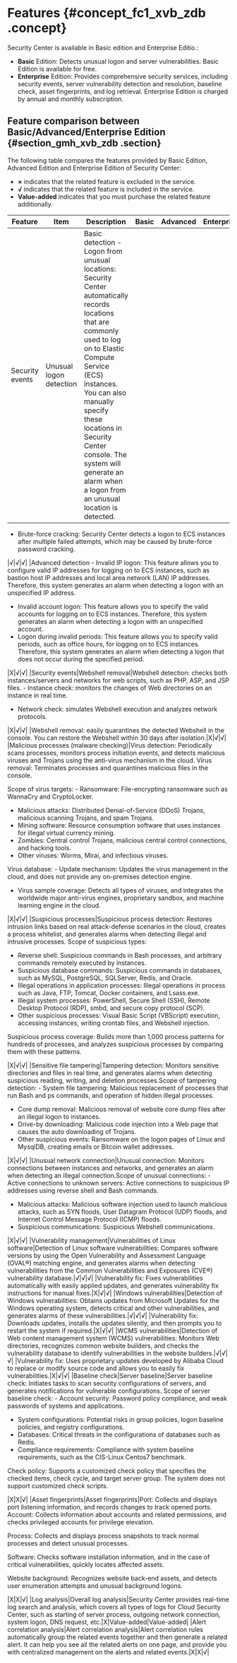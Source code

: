 # Features {#concept_fc1_xvb_zdb .concept}

Security Center is available in Basic edition and Enterprise Editio.:

-   **Basic** Edition: Detects unusual logon and server vulnerabilities. Basic Edition is available for free.
-   **Enterprise** Edition: Provides comprehensive security services, including security events, server vulnerability detection and resolution, baseline check, asset fingerprints, and log retrieval. Enterprise Edition is charged by annual and monthly subscription.

## Feature comparison between Basic/Advanced/Enterprise Edition {#section_gmh_xvb_zdb .section}

The following table compares the features provided by Basic Edition, Advanced Edition and Enterprise Edition of Security Center:

-   **×** indicates that the related feature is excluded in the service.
-   **√** indicates that the related feature is included in the service.
-   **Value-added** indicates that you must purchase the related feature additionally.

|Feature|Item|Description|Basic|Advanced|Enterprise|
|-------|----|-----------|-----|--------|----------|
|Security events|Unusual logon detection|Basic detection -   Logon from unusual locations: Security Center automatically records locations that are commonly used to log on to Elastic Compute Service \(ECS\) instances. You can also manually specify these locations in Security Center console. The system will generate an alarm when a logon from an unusual location is detected.
-   Brute-force cracking: Security Center detects a logon to ECS instances after multiple failed attempts, which may be caused by brute-force password cracking.

 |√|√|√|
|Advanced detection -   Invalid IP logon: This feature allows you to configure valid IP addresses for logging on to ECS instances, such as bastion host IP addresses and local area network \(LAN\) IP addresses. Therefore, this system generates an alarm when detecting a logon with an unspecified IP address.
-   Invalid account logon: This feature allows you to specify the valid accounts for logging on to ECS instances. Therefore, this system generates an alarm when detecting a logon with an unspecified account.
-   Logon during invalid periods: This feature allows you to specify valid periods, such as office hours, for logging on to ECS instances. Therefore, this system generates an alarm when detecting a logon that does not occur during the specified period.

 |X|√|√|
|Security events|Webshell removal|Webshell detection: checks both instances/servers and networks for web scripts, such as PHP, ASP, and JSP files. -   Instance check: monitors the changes of Web directories on an instance in real time.
-   Network check: simulates Webshell execution and analyzes network protocols.

 |X|√|√|
|Webshell removal: easily quarantines the detected Webshell in the console. You can restore the Webshell within 30 days after isolation.|X|√|√|
|Malicious processes \(malware checking\)|Virus detection: Periodically scans processes, monitors process initiation events, and detects malicious viruses and Trojans using the anti-virus mechanism in the cloud. Virus removal: Terminates processes and quarantines malicious files in the console.

 Scope of virus targets: -   Ransomware: File-encrypting ransomware such as WannaCry and CryptoLocker.
-   Malicious attacks: Distributed Denial-of-Service \(DDoS\) Trojans, malicious scanning Trojans, and spam Trojans.
-   Mining software: Resource consumption software that uses instances for illegal virtual currency mining.
-   Zombies: Central control Trojans, malicious central control connections, and hacking tools.
-   Other viruses: Worms, Mirai, and infectious viruses.

 Virus database: -   Update mechanism: Updates the virus management in the cloud, and does not provide any on-premises detection engine.
-   Virus sample coverage: Detects all types of viruses, and integrates the worldwide major anti-virus engines, proprietary sandbox, and machine learning engine in the cloud.

 |X|√|√|
|Suspicious processes|Suspicious process detection: Restores intrusion links based on real attack-defense scenarios in the cloud, creates a process whitelist, and generates alarms when detecting illegal and intrusive processes. Scope of suspicious types:

 -   Reverse shell: Suspicious commands in Bash processes, and arbitrary commands remotely executed by instances.
-   Suspicious database commands: Suspicious commands in databases, such as MySQL, PostgreSQL, SQLServer, Redis, and Oracle.
-   Illegal operations in application processes: Illegal operations in process such as Java, FTP, Tomcat, Docker containers, and Lsass.exe.
-   Illegal system processes: PowerShell, Secure Shell \(SSH\), Remote Desktop Protocol \(RDP\), smbd, and secure copy protocol \(SCP\).
-   Other suspicious processes: Visual Basic Script \(VBScript\) execution, accessing instances, writing crontab files, and Webshell injection.

 Suspicious process coverage: Builds more than 1,000 process patterns for hundreds of processes, and analyzes suspicious processes by comparing them with these patterns.

 |X|√|√|
|Sensitive file tampering|Tampering detection: Monitors sensitive directories and files in real time, and generates alarms when detecting suspicious reading, writing, and deletion processes.Scope of tampering detection: -   System file tampering: Malicious replacement of processes that run Bash and ps commands, and operation of hidden illegal processes.
-   Core dump removal: Malicious removal of website core dump files after an illegal logon to instances.
-   Drive-by downloading: Malicious code injection into a Web page that causes the auto downloading of Trojans.
-   Other suspicious events: Ransomware on the logon pages of Linux and MysqlDB, creating emails or Bitcoin wallet addresses.

 |X|√|√|
|Unusual network connection|Unusual connection: Monitors connections between instances and networks, and generates an alarm when detecting an illegal connection.Scope of unusual connections: -   Active connections to unknown servers: Active connections to suspicious IP addresses using reverse shell and Bash commands.
-   Malicious attacks: Malicious software injection used to launch malicious attacks, such as SYN floods, User Datagram Protocol \(UDP\) floods, and Internet Control Message Protocol \(ICMP\) floods.
-   Suspicious communications: Suspicious Webshell communications.

 |X|√|√|
|Vulnerability management|Vulnerabilities of Linux software|Detection of Linux software vulnerabilities: Compares software versions by using the Open Vulnerability and Assessment Language \(OVAL®\) matching engine, and generates alarms when detecting vulnerabilities from the Common Vulnerabilities and Exposures \(CVE®\) vulnerability database.|√|√|√|
|Vulnerability fix: Fixes vulnerabilities automatically with easily applied updates, and generates vulnerability fix instructions for manual fixes.|X|√|√|
|Windows vulnerabilities|Detection of Windows vulnerabilities: Obtains updates from Microsoft Updates for the Windows operating system, detects critical and other vulnerabilities, and generates alarms of these vulnerabilities.|√|√|√|
|Vulnerability fix: Downloads updates, installs the updates silently, and then prompts you to restart the system if required.|X|√|√|
|WCMS vulnerabilities|Detection of Web content management system \(WCMS\) vulnerabilities: Monitors Web directories, recognizes common website builders, and checks the vulnerability database to identify vulnerabilities in the website builders.|√|√|√|
|Vulnerability fix: Uses proprietary updates developed by Alibaba Cloud to replace or modify source code and allows you to easily fix vulnerabilities.|X|√|√|
|Baseline check|Server baseline|Server baseline check: Initiates tasks to scan security configurations of servers, and generates notifications for vulnerable configurations. Scope of server baseline check: -   Account security: Password policy compliance, and weak passwords of systems and applications.
-   System configurations: Potential risks in group policies, logon baseline policies, and registry configurations.
-   Databases: Critical threats in the configurations of databases such as Redis.
-   Compliance requirements: Compliance with system baseline requirements, such as the CIS-Linux Centos7 benchmark.

 Check policy: Supports a customized check policy that specifies the checked items, check cycle, and target server group. The system does not support customized check scripts.

 |X|X|√|
|Asset fingerprints|Asset fingerprints|Port: Collects and displays port listening information, and records changes to track opened ports. Account: Collects information about accounts and related permissions, and checks privileged accounts for privilege elevation.

 Process: Collects and displays process snapshots to track normal processes and detect unusual processes.

 Software: Checks software installation information, and in the case of critical vulnerabilities, quickly locates affected assets.

 Website background: Recognizes website back-end assets, and detects user enumeration attempts and unusual background logons.

 |X|X|√|
|Log analysis|Overall log analysis|Security Center provides real-time log search and analysis, which covers all types of logs for Cloud Security Center, such as starting of server process, outgoing network connection, system logon, DNS request, etc.|X|Value-added|Value-added|
|Alert correlation analysis|Alert correlation analysis|Alert correlation rules automatically group the related events together and then generate a related alert. It can help you see all the related alerts on one page, and provide you with centralized management on the alerts and related events.|X|X|√|

